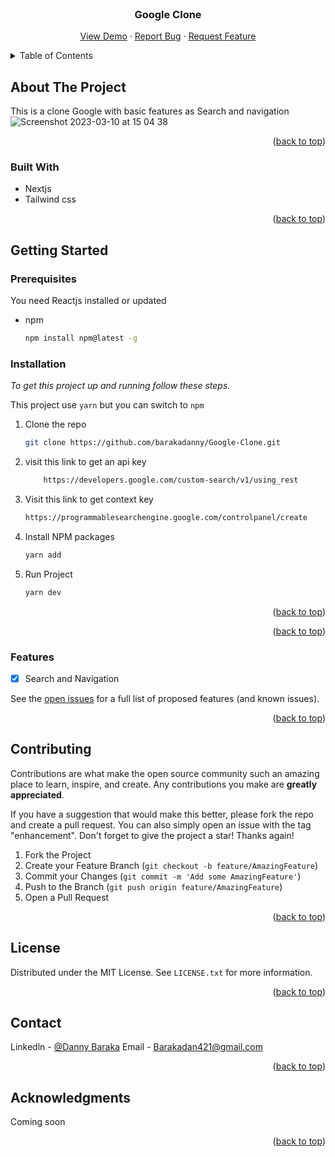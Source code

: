 
<!-- PROJECT LOGO -->
<br />
<div align="center">

  <h3 align="center">Google Clone</h3>

  <p align="center">
    <a href="#">View Demo</a>
    ·
    <a href="https://github.com/barakadanny/Google-Clone/issues">Report Bug</a>
    ·
    <a href="https://github.com/barakadanny/Google-Clone/issues">Request Feature</a>
  </p>
</div>



<!-- TABLE OF CONTENTS -->
<details>
  <summary>Table of Contents</summary>
  <ol>
    <li>
      <a href="#about-the-project">About The Project</a>
      <ul>
        <li><a href="#built-with">Built With</a></li>
      </ul>
    </li>
    <li>
      <a href="#getting-started">Getting Started</a>
      <ul>
        <li><a href="#prerequisites">Prerequisites</a></li>
        <li><a href="#installation">Installation</a></li>
      </ul>
    </li>
    <li><a href="#roadmap">Features</a></li>
    <li><a href="#contributing">Contributing</a></li>
    <li><a href="#license">License</a></li>
    <li><a href="#contact">Contact</a></li>
    <li><a href="#acknowledgments">Acknowledgments</a></li>
  </ol>
</details>



<!-- ABOUT THE PROJECT -->
## About The Project

This is a clone Google with basic features as Search and navigation
![Screenshot 2023-03-10 at 15 04 38](https://user-images.githubusercontent.com/53088629/224316485-22fb1df0-4b73-403d-ada6-e6307e3471ff.png)

<p align="right">(<a href="#readme-top">back to top</a>)</p>


### Built With

* Nextjs
* Tailwind css
<!-- * [![Redux][redux]][redux-url]
* [![Redux Toolkit][redux-toolkit]][redux-toolkit-url] -->


<p align="right">(<a href="#readme-top">back to top</a>)</p>



<!-- GETTING STARTED -->
## Getting Started

### Prerequisites

You need Reactjs installed or updated

* npm
  ```sh
  npm install npm@latest -g
  ```

### Installation

_To get this project up and running follow these steps._

<!-- 1. Get a free API Key at [https://example.com](https://example.com) -->
This project use `yarn` but you can switch to `npm`

1. Clone the repo
   ```sh
   git clone https://github.com/barakadanny/Google-Clone.git
   ```

2. visit this link to get an api key
    ```sh
        https://developers.google.com/custom-search/v1/using_rest
    ```

3. Visit this link to get context key
    ```sh
    https://programmablesearchengine.google.com/controlpanel/create
    ```



4. Install NPM packages
   ```sh
   yarn add
   ```

5. Run Project
   ```sh
   yarn dev
   ```

<p align="right">(<a href="#readme-top">back to top</a>)</p>





<p align="right">(<a href="#readme-top">back to top</a>)</p>



<!-- ROADMAP -->
### Features

- [x] Search and Navigation

See the [open issues](https://github.com/barakadanny/Google-Clone/issues) for a full list of proposed features (and known issues).


<p align="right">(<a href="#readme-top">back to top</a>)</p>



<!-- CONTRIBUTING -->
## Contributing

Contributions are what make the open source community such an amazing place to learn, inspire, and create. Any contributions you make are **greatly appreciated**.

If you have a suggestion that would make this better, please fork the repo and create a pull request. You can also simply open an issue with the tag "enhancement".
Don't forget to give the project a star! Thanks again!

1. Fork the Project
2. Create your Feature Branch (`git checkout -b feature/AmazingFeature`)
3. Commit your Changes (`git commit -m 'Add some AmazingFeature'`)
4. Push to the Branch (`git push origin feature/AmazingFeature`)
5. Open a Pull Request

<p align="right">(<a href="#readme-top">back to top</a>)</p>



<!-- LICENSE -->
## License

Distributed under the MIT License. See `LICENSE.txt` for more information.

<p align="right">(<a href="#readme-top">back to top</a>)</p>



<!-- CONTACT -->
## Contact

Linkedln - [@Danny Baraka](https://www.linkedin.com/in/danny-baraka/)
Email - Barakadan421@gmail.com


<p align="right">(<a href="#readme-top">back to top</a>)</p>



<!-- ACKNOWLEDGMENTS -->
## Acknowledgments

Coming soon

<p align="right">(<a href="#readme-top">back to top</a>)</p>



<!-- MARKDOWN LINKS & IMAGES -->
<!-- https://www.markdownguide.org/basic-syntax/#reference-style-links -->

[React.js]: https://img.shields.io/badge/React-20232A?style=for-the-badge&logo=react&logoColor=61DAFB
[React-url]: https://reactjs.org/
<!-- tailwind -->
[tailwind]: https://img.shields.io/badge/tailwindcss-38B2AC?style=for-the-badge&logo=tailwind-css&logoColor=white
[tailwind-url]: https://tailwindcss.com/
<!-- redux -->
[redux]: https://img.shields.io/badge/redux-593D88?style=for-the-badge&logo=redux&logoColor=white
[redux-url]: https://redux.js.org/
<!-- redux toolkit -->
[redux-toolkit]: https://img.shields.io/badge/redux_toolkit-593D88?style=for-the-badge&logo=redux&logoColor=white
[redux-toolkit-url]: https://redux-toolkit.js.org/
<!-- css -->
[css]: https://img.shields.io/badge/css-239120?&style=for-the-badge&logo=css3&logoColor=white
[css-url]: https://developer.mozilla.org/en-US/docs/Web/CSS

